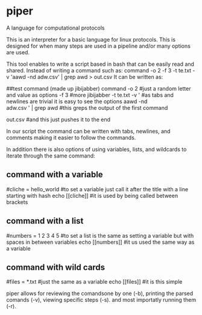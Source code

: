 # piper
A language for computational protocols

This is an interpreter for a basic language for linux protocols.
This is designed for when many steps are used in a pipeline and/or many options are used.

This tool enables to write a script based in bash that can be easily read and shared.
Instead of writing a command such as:
command -o 2 -f 3 -t te.txt -v 'aawd -nd adw.csv' | grep awd > out.csv
It can be written as:

##test command (made up jibijabber)
command	-o	2 	#just a random letter and value as options
	-f	3 	#more jibijabber
	-t 	te.txt 
	-v 
	'		#as tabs and newlines are trivial it is easy to see the options
	aawd	-nd 	
		adw.csv
	' 
| 
grep	awd 		#this greps the output of the first command
> 
out.csv			#and this just pushes it to the end


In our script the command can be written with tabs, newlines, and comments making it easier to follow the commands.

In addition there is also options of using variables, lists, and wildcards to iterate through the same command:
## command with a variable
#cliche = hello_world	#to set a variable just call it after the title with a line starting with hash
echo [[cliche]]		#it is used by being called between brackets

## command with a list
#numbers = 1 2 3 4 5	#to set a list is the same as setting a variable but with spaces in between variables
echo [[numbers]]	#it us used the same way as a variable

## command with wild cards
#files = *.txt		#just the same as a variable
echo [[files]]		#it is this simple


piper allows for reviewing the comandsone by one (-b), printing the parsed comands (-v), viewing specific steps (-s). and most importatly running them (-r).

